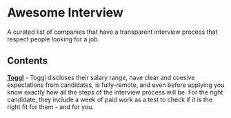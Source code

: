 # Awesome Interview
A curated list of companies that have a transparent interview process that respect people looking for a job.

## Contents
**[Toggl](https://toggl.com/jobs/#jobs)** - Toggl discloses their salary range, have clear and coesive expectations from candidates, is fully-remote, and even before applying you know exactly how all the steps of the interview process will be. For the right candidate, they include a week of paid work as a test to check if it is the right fit for them - and for you.
